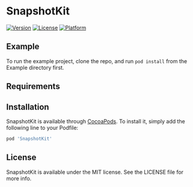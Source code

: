 # SnapshotKit

[![Version](https://img.shields.io/cocoapods/v/SnapshotKit.svg?style=flat)](https://cocoapods.org/pods/SnapshotKit)
[![License](https://img.shields.io/cocoapods/l/SnapshotKit.svg?style=flat)](https://cocoapods.org/pods/SnapshotKit)
[![Platform](https://img.shields.io/cocoapods/p/SnapshotKit.svg?style=flat)](https://cocoapods.org/pods/SnapshotKit)

## Example

To run the example project, clone the repo, and run `pod install` from the Example directory first.

## Requirements

## Installation

SnapshotKit is available through [CocoaPods](https://cocoapods.org). To install
it, simply add the following line to your Podfile:

```ruby
pod 'SnapshotKit'
```

## License

SnapshotKit is available under the MIT license. See the LICENSE file for more info.
